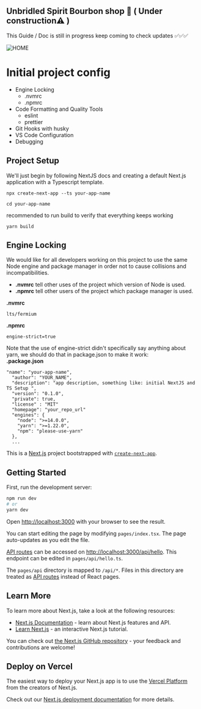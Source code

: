 ## Unbridled Spirit Bourbon shop 🦃 ( Under construction⚠️ )
This Guide / Doc is still in progress keep coming to check updates ✅✅✅

![HOME](https://user-images.githubusercontent.com/107090584/175396263-970fd0f3-c7f8-47c5-99b8-de84c4a91441.png)

# Initial project config 
- Engine Locking  
    - .nvmrc  
    - .npmrc
- Code Formatting and Quality Tools
    - eslint
    - prettier
- Git Hooks with husky
- VS Code Configuration
- Debugging

## Project Setup
We'll just begin by following NextJS docs and creating a default Next.js application with a Typescript template.
```
npx create-next-app --ts your-app-name

cd your-app-name
```
recommended to run build to verify that everything keeps working
```
yarn build
```
## Engine Locking
We would like for all developers working on this project to use the same Node engine and package manager in order not to cause collisions and incompatibilities.
- **.nvmrc** tell other uses of the project which version of Node is used.
- **.npmrc** tell other users of the project which package manager is used.

**.nvmrc**
```
lts/fermium
```
**.npmrc**
```
engine-strict=true
```
Note that the use of engine-strict didn't specifically say anything about yarn, we should do that in package.json to make it work:  
**.package.json**
```
"name": "your-app-name",
  "author": "YOUR_NAME",
  "description": "app description, something like: initial NextJS and TS Setup ",
  "version": "0.1.0",
  "private": true,
  "license" : "MIT"
  "homepage": "your_repo_url"
  "engines": {
    "node": ">=14.0.0",
    "yarn": ">=1.22.0",
    "npm": "please-use-yarn"
  },
  ...
```

This is a [Next.js](https://nextjs.org/) project bootstrapped with [`create-next-app`](https://github.com/vercel/next.js/tree/canary/packages/create-next-app).

## Getting Started

First, run the development server:

```bash
npm run dev
# or
yarn dev
```

Open [http://localhost:3000](http://localhost:3000) with your browser to see the result.

You can start editing the page by modifying `pages/index.tsx`. The page auto-updates as you edit the file.

[API routes](https://nextjs.org/docs/api-routes/introduction) can be accessed on [http://localhost:3000/api/hello](http://localhost:3000/api/hello). This endpoint can be edited in `pages/api/hello.ts`.

The `pages/api` directory is mapped to `/api/*`. Files in this directory are treated as [API routes](https://nextjs.org/docs/api-routes/introduction) instead of React pages.

## Learn More

To learn more about Next.js, take a look at the following resources:

- [Next.js Documentation](https://nextjs.org/docs) - learn about Next.js features and API.
- [Learn Next.js](https://nextjs.org/learn) - an interactive Next.js tutorial.

You can check out [the Next.js GitHub repository](https://github.com/vercel/next.js/) - your feedback and contributions are welcome!

## Deploy on Vercel

The easiest way to deploy your Next.js app is to use the [Vercel Platform](https://vercel.com/new?utm_medium=default-template&filter=next.js&utm_source=create-next-app&utm_campaign=create-next-app-readme) from the creators of Next.js.

Check out our [Next.js deployment documentation](https://nextjs.org/docs/deployment) for more details.

